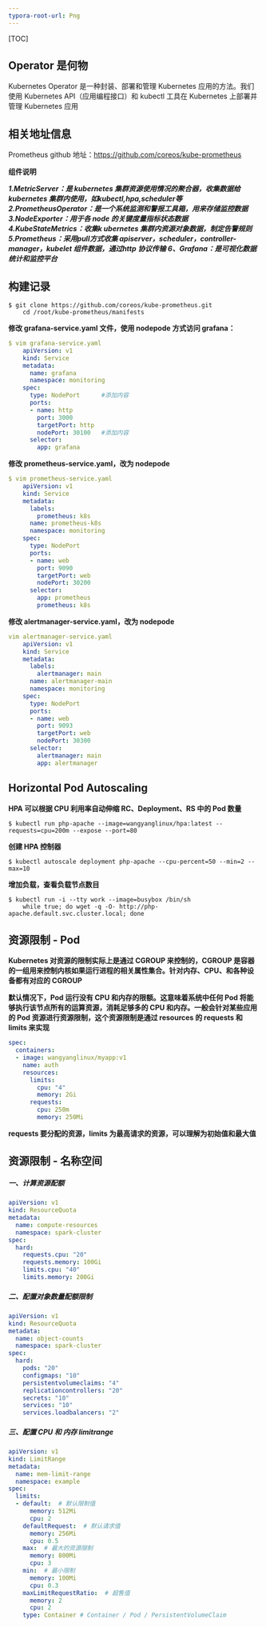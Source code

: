 ```yaml
---
typora-root-url: Png
---
```


[TOC]

## Operator 是何物

Kubernetes Operator 是一种封装、部署和管理 Kubernetes 应用的方法。我们使用 Kubernetes API（应用编程接口）和 kubectl 工具在 Kubernetes 上部署并管理 Kubernetes 应用





## 相关地址信息 

Prometheus  github 地址：https://github.com/coreos/kube-prometheus



**组件说明**

***1.MetricServer：是 kubernetes 集群资源使用情况的聚合器，收集数据给 kubernetes 集群内使用，如kubectl,hpa,scheduler等***
***2.PrometheusOperator：是一个系统监测和警报工具箱，用来存储监控数据***
***3.NodeExporter：用于各 node 的关键度量指标状态数据***
***4.KubeStateMetrics：收集k ubernetes 集群内资源对象数据，制定告警规则***
***5.Prometheus：采用pull方式收集 apiserver，scheduler，controller-manager，kubelet 组件数据，通过http 协议传输***
***6、Grafana：是可视化数据统计和监控平台***



## 构建记录

```shell
$ git clone https://github.com/coreos/kube-prometheus.git
    cd /root/kube-prometheus/manifests
```

**修改 grafana-service.yaml 文件，使用 nodepode 方式访问 grafana：** 

```yaml
$ vim grafana-service.yaml                           
    apiVersion: v1
    kind: Service
    metadata:
      name: grafana
      namespace: monitoring
    spec:
      type: NodePort      #添加内容
      ports:
      - name: http
        port: 3000
        targetPort: http
        nodePort: 30100   #添加内容
      selector:
        app: grafana
```

**修改 prometheus-service.yaml，改为 nodepode** 	

```yaml
$ vim prometheus-service.yaml              
    apiVersion: v1
    kind: Service
    metadata:
      labels:
        prometheus: k8s
      name: prometheus-k8s
      namespace: monitoring
    spec:
      type: NodePort
      ports:
      - name: web
        port: 9090
        targetPort: web
        nodePort: 30200
      selector:
        app: prometheus
        prometheus: k8s
```

**修改 alertmanager-service.yaml，改为 nodepode** 

```yaml
vim alertmanager-service.yaml 
    apiVersion: v1
    kind: Service
    metadata:
      labels:
        alertmanager: main
      name: alertmanager-main
      namespace: monitoring
    spec:
      type: NodePort
      ports:
      - name: web
        port: 9093
        targetPort: web
        nodePort: 30300
      selector:
        alertmanager: main
        app: alertmanager
```



## Horizontal Pod Autoscaling

**HPA 可以根据 CPU 利用率自动伸缩 RC、Deployment、RS 中的 Pod 数量**

```shell
$ kubectl run php-apache --image=wangyanglinux/hpa:latest --requests=cpu=200m --expose --port=80
```

**创建 HPA 控制器** 

```shell
$ kubectl autoscale deployment php-apache --cpu-percent=50 --min=2 --max=10
```

**增加负载，查看负载节点数目**

```shell
$ kubectl run -i --tty work --image=busybox /bin/sh
	while true; do wget -q -O- http://php-apache.default.svc.cluster.local; done
```



## 资源限制 - Pod

**Kubernetes 对资源的限制实际上是通过 CGROUP 来控制的，CGROUP 是容器的一组用来控制内核如果运行进程的相关属性集合。针对内存、CPU、和各种设备都有对应的 CGROUP**

**默认情况下，Pod 运行没有 CPU 和内存的限额。这意味着系统中任何 Pod 将能够执行该节点所有的运算资源，消耗足够多的 CPU 和内存。一般会针对某些应用的 Pod 资源进行资源限制，这个资源限制是通过 resources 的 requests 和 limits 来实现**

```yaml
spec:
  containers:
  - image: wangyanglinux/myapp:v1
    name: auth
    resources:
      limits:
        cpu: "4"
        memory: 2Gi
      requests:
        cpu: 250m
        memory: 250Mi
```

**requests 要分配的资源，limits 为最高请求的资源，可以理解为初始值和最大值**



## 资源限制 - 名称空间

##### **一、计算资源配额**

```yaml
apiVersion: v1
kind: ResourceQuota
metadata:
  name: compute-resources
  namespace: spark-cluster
spec:
  hard:
    requests.cpu: "20"
    requests.memory: 100Gi
    limits.cpu: "40"
    limits.memory: 200Gi
```

##### 二、配置对象数量配额限制

```yaml
apiVersion: v1
kind: ResourceQuota
metadata:
  name: object-counts
  namespace: spark-cluster
spec:
  hard:
    pods: "20"
    configmaps: "10"
    persistentvolumeclaims: "4"
    replicationcontrollers: "20"
    secrets: "10"
    services: "10"
    services.loadbalancers: "2"
```

##### 三、配置 CPU 和 内存 limitrange

```yaml
apiVersion: v1
kind: LimitRange
metadata:
  name: mem-limit-range
  namespace: example
spec:
  limits:
  - default:  # 默认限制值
      memory: 512Mi
      cpu: 2
    defaultRequest:  # 默认请求值
      memory: 256Mi
      cpu: 0.5
    max:  # 最大的资源限制
      memory: 800Mi
      cpu: 3
    min:  # 最小限制
      memory: 100Mi
      cpu: 0.3
    maxLimitRequestRatio:  # 超售值
      memory: 2
      cpu: 2
    type: Container # Container / Pod / PersistentVolumeClaim
```





